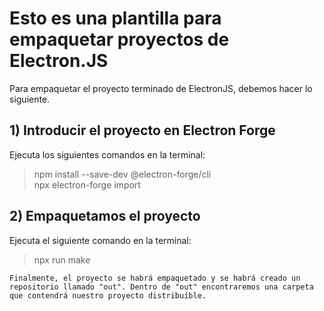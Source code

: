 # Esto es una plantilla para empaquetar proyectos de Electron.JS

Para empaquetar el proyecto terminado de ElectronJS, debemos hacer lo siguiente.
## 1) Introducir el proyecto en Electron Forge

Ejecuta los siguientes comandos en la terminal:

>npm install --save-dev @electron-forge/cli<br>
>npx electron-forge import

## 2) Empaquetamos el proyecto

Ejecuta el siguiente comando en la terminal:

>npx run make

~~~
Finalmente, el proyecto se habrá empaquetado y se habrá creado un repositorio llamado "out". Dentro de "out" encontraremos una carpeta que contendrá nuestro proyecto distribuíble.